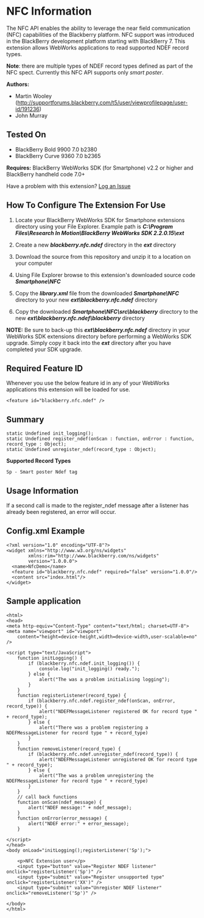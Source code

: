 # NFC Information

The NFC API enables the ability to leverage the near field communication (NFC) capabilities of the Blackberry platform. NFC support was introduced in the BlackBerry development platform starting with BlackBerry 7. This extension allows WebWorks applications to read supported NDEF record types. 

**Note**: there are multiple types of NDEF record types defined as part of the NFC spect.  Currently this NFC API supports only _smart poster_.

**Authors:** 
* Martin Wooley (http://supportforums.blackberry.com/t5/user/viewprofilepage/user-id/191236)
* John Murray

## Tested On

* BlackBerry Bold 9900 7.0 b2380
* BlackBerry Curve 9360 7.0 b2365


**Requires:** BlackBerry WebWorks SDK (for Smartphone) v2.2 or higher and BlackBerry handheld code 7.0+

Have a problem with this extension?  [Log an Issue](https://github.com/blackberry/WebWorks-Community-APIs/issues)


## How To Configure The Extension For Use

1. Locate your BlackBerry WebWorks SDK for Smartphone extensions directory using your File Explorer.  Example path is _**C:\Program Files\Research In Motion\BlackBerry WebWorks SDK 2.2.0.15\ext**_

2. Create a new _**blackberry.nfc.ndef**_ directory in the _**ext**_ directory

3. Download the source from this repository and unzip it to a location on your computer

4. Using File Explorer browse to this extension's downloaded source code _**Smartphone\NFC**_

5. Copy the _**library.xml**_ file from the downloaded _**Smartphone\NFC**_ directory to your new _**ext\blackberry.nfc.ndef**_ directory

6. Copy the downloaded _**Smartphone\NFC\src\blackberry**_ directory to the new _**ext\blackberry.nfc.ndef\blackberry**_ directory

**NOTE:** Be sure to back-up this _**ext\blackberry.nfc.ndef**_ directory in your WebWorks SDK extensions directory before performing a WebWorks SDK upgrade. Simply copy it back into the _**ext**_ directory after you have completed your SDK upgrade.

## Required Feature ID
Whenever you use the below feature id in any of your WebWorks applications this extension will be loaded for use.

    <feature id="blackberry.nfc.ndef" />

## Summary

	static Undefined init_logging();
	static Undefined register_ndef(onScan : function, onError : function, record_type : Object);
	static Undefined unregister_ndef(record_type : Object);
	
	
**Supported Record Types**

    Sp - Smart poster Ndef tag

	
## Usage Information

If a second call is made to the register_ndef message after a listener has already been registered, an error will occur.

## Config.xml Example

	<?xml version="1.0" encoding="UTF-8"?>
	<widget xmlns="http://www.w3.org/ns/widgets" 
			xmlns:rim="http://www.blackberry.com/ns/widgets" 
			version="1.0.0.0">
	  <name>NfcDemo</name>
	  <feature id="blackberry.nfc.ndef" required="false" version="1.0.0"/>
	  <content src="index.html"/>
	</widget>

## Sample application 

	<html>
	<head>
	<meta http-equiv="Content-Type" content="text/html; charset=UTF-8">
	<meta name="viewport" id="viewport"
		content="height=device-height,width=device-width,user-scalable=no" />
	
	<script type="text/JavaScript">
		function initLogging() {
			if (blackberry.nfc.ndef.init_logging()) {
				console.log("init_logging() ready.");
			} else {
				alert("The was a problem initialising logging");
			}
		}
		function registerListener(record_type) {
			if (blackberry.nfc.ndef.register_ndef(onScan, onError, record_type)) {
				alert("NDEFMessageListener registered OK for record type " + record_type);
			} else {
				alert("There was a problem registering a NDEFMessageListener for record type " + record_type)
			}
		}
		function removeListener(record_type) {
			if (blackberry.nfc.ndef.unregister_ndef(record_type)) {
				alert("NDEFMessageListener unregistered OK for record type " + record_type);
			} else {
				alert("The was a problem unregistering the NDEFMessageListener for record type " + record_type)
			}
		}
		// call back functions
		function onScan(ndef_message) {
			alert("NDEF message:" + ndef_message);
		}
		function onError(error_message) {
			alert("NDEF error:" + error_message);
		}
		
	</script>
	</head>
	<body onLoad="initLogging();registerListener('Sp');">
		
		<p>NFC Extension user</p>
		<input type="button" value="Register NDEF listener" onclick="registerListener('Sp')" />
		<input type="submit" value="Register unsupported type" onclick="registerListener('XX')" />
		<input type="submit" value="Unregister NDEF listener" onclick="removeListener('Sp')" />

	</body>
	</html>
